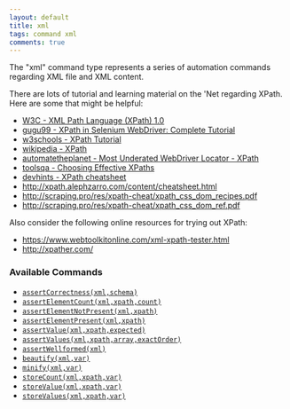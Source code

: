 ```yaml
---
layout: default
title: xml
tags: command xml
comments: true
---
```



The "xml" command type represents a series of automation commands regarding XML file and XML content.

There are lots of tutorial and learning material on the 'Net regarding XPath. Here are some that might
be helpful:
- <a href="https://www.w3.org/TR/1999/REC-xpath-19991116/" class="external-link" target="_nexial_link">W3C - XML Path Language (XPath) 1.0</a>
- <a href="https://www.guru99.com/xpath-selenium.html" class="external-link" target="_nexial_link">gugu99 - XPath in Selenium WebDriver: Complete Tutorial</a>
- <a href="https://www.w3schools.com/xml/xpath_intro.asp" class="external-link" target="_nexial_link">w3schools - XPath Tutorial</a>
- <a href="https://en.wikipedia.org/wiki/XPath" class="external-link" target="_nexial_link">wikipedia - XPath</a>
- <a href="https://automatetheplanet.com/underrated-webdriver-locator-xpath/" class="external-link" target="_nexial_target">automatetheplanet - Most Underated WebDriver Locator - XPath</a>
- <a href="http://toolsqa.com/selenium-webdriver/choosing-effective-xpath/" class="external-link" target="_nexial_target">toolsqa - Choosing Effective XPaths</a>
- <a href="https://devhints.io/xpath" class="external-link" target="_nexial_target">devhints - XPath cheatsheet</a>
- <a href="http://xpath.alephzarro.com/content/cheatsheet.html" class="external-link" target="_nexial_target">http://xpath.alephzarro.com/content/cheatsheet.html</a>
- <a href="http://scraping.pro/res/xpath-cheat/xpath_css_dom_recipes.pdf" class="external-link" target="_nexial_target">http://scraping.pro/res/xpath-cheat/xpath_css_dom_recipes.pdf</a>
- <a href="http://scraping.pro/res/xpath-cheat/xpath_css_dom_ref.pdf" class="external-link" target="_nexial_target">http://scraping.pro/res/xpath-cheat/xpath_css_dom_ref.pdf</a>

Also consider the following online resources for trying out XPath:
- <a href="https://www.webtoolkitonline.com/xml-xpath-tester.html" class="external-link" target="_nexial_target">https://www.webtoolkitonline.com/xml-xpath-tester.html</a>
- <a href="http://xpather.com/" class="external-link" target="_nexial_target">http://xpather.com/</a>


### Available Commands
- [`assertCorrectness(xml,schema)`](assertCorrectness(xml,schema))
- [`assertElementCount(xml,xpath,count)`](assertElementCount(xml,xpath,count))
- [`assertElementNotPresent(xml,xpath)`](assertElementNotPresent(xml,xpath))
- [`assertElementPresent(xml,xpath)`](assertElementPresent(xml,xpath))
- [`assertValue(xml,xpath,expected)`](assertValue(xml,xpath,expected))
- [`assertValues(xml,xpath,array,exactOrder)`](assertValues(xml,xpath,array,exactOrder))
- [`assertWellformed(xml)`](assertWellformed(xml))
- [`beautify(xml,var)`](beautify(xml,var))
- [`minify(xml,var)`](minify(xml,var))
- [`storeCount(xml,xpath,var)`](storeCount(xml,xpath,var))
- [`storeValue(xml,xpath,var)`](storeValue(xml,xpath,var))
- [`storeValues(xml,xpath,var)`](storeValues(xml,xpath,var))
